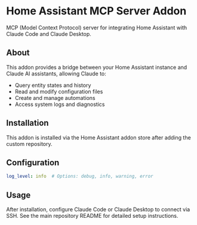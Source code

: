 # Home Assistant MCP Server Addon

MCP (Model Context Protocol) server for integrating Home Assistant with Claude Code and Claude Desktop.

## About

This addon provides a bridge between your Home Assistant instance and Claude AI assistants, allowing Claude to:
- Query entity states and history
- Read and modify configuration files
- Create and manage automations
- Access system logs and diagnostics

## Installation

This addon is installed via the Home Assistant addon store after adding the custom repository.

## Configuration

```yaml
log_level: info  # Options: debug, info, warning, error
```

## Usage

After installation, configure Claude Code or Claude Desktop to connect via SSH. See the main repository README for detailed setup instructions.
